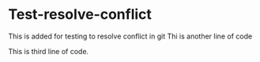 # Test-resolve-conflict

This is added for testing to resolve conflict in git
Thi is another line of code


This  is third line of code.